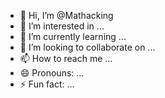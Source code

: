 - 👋 Hi, I’m @Mathacking
- 👀 I’m interested in ...
- 🌱 I’m currently learning ...
- 💞️ I’m looking to collaborate on ...
- 📫 How to reach me ...
- 😄 Pronouns: ...
- ⚡ Fun fact: ...

<!---
Manahacking/Manahacking is a ✨ special ✨ repository because its `README.md` (this file) appears on your GitHub profile.
You can click the Preview link to take a look at your changes.
--->
